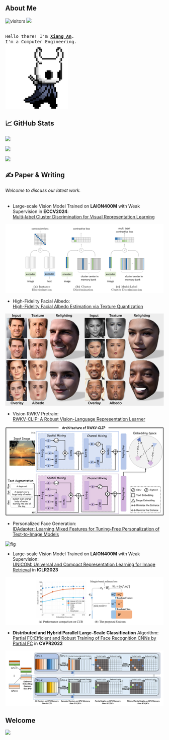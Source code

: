 ## About Me
![visitors](https://visitor-badge.laobi.icu/badge?page_id=anxiangsir.anxiangsir)
[![](https://img.shields.io/github/followers/anxiangsir?color=27da6b&logo=Handshake)](https://github.com/anxiangsir?tab=followers)
<p align="left">
<br>
<samp>
Hello there! I'm <b><a rel="nofollow noopener noreferrer" target="_blank" href="https://scholar.google.com.hk/citations?user=1ckaPgwAAAAJ&hl=zh-CN">Xiang An</a></b>.
<br>I'm a Computer Engineering.<br>  
</samp>
<img src="https://raw.githubusercontent.com/TanZng/TanZng/master/assets/hollor_knight3.gif" width="200" alt=""/>
</p>

## &#x1f4c8; GitHub Stats

<p href="https://github.com/deepinsight/insightface">
  <img align="center" src="https://github-readme-stats.vercel.app/api/pin/?username=deepinsight&repo=insightface&title_color=ffffff&text_color=c9cacc&icon_color=2bbc8a&bg_color=1d1f21" />
</p>
<p href="https://github.com/anxiangsir/urban_seg">
  <img align="center" src="https://github-readme-stats.vercel.app/api/pin/?username=anxiangsir&repo=urban_seg&title_color=ffffff&text_color=c9cacc&icon_color=2bbc8a&bg_color=1d1f21" />
</p>  
<p href="https://github.com/deepglint/unicom">
  <img align="center" src="https://github-readme-stats.vercel.app/api/pin/?username=deepglint&repo=unicom&title_color=ffffff&text_color=c9cacc&icon_color=2bbc8a&bg_color=1d1f21" />
</p>  



## &#x270d; Paper & Writing

###### Welcome to discuss our latest work.

- Large-scale Vision Model Trained on **LAION400M** with Weak Supervision in **ECCV2024**:  
[Multi-label Cluster Discrimination for Visual Representation Learning]()

![fig](https://github.com/anxiangsir/insightface_arcface_log/blob/master/MLCD.png)


- High-Fidelity Facial Albedo:  
[High-Fidelity Facial Albedo Estimation via Texture Quantization](https://hifialbedo.github.io/)

![fig](https://github.com/anxiangsir/insightface_arcface_log/blob/master/hifi_albedo.jpg)

- Vision RWKV Pretrain:  
[RWKV-CLIP: A Robust Vision-Language Representation Learner](https://github.com/deepglint/RWKV-CLIP/tree/main)

![fig](https://github.com/deepglint/RWKV-CLIP/blob/main/figure/RWKV_architecture_00.png)

- Personalized Face Generation:  
[IDAdapter: Learning Mixed Features for Tuning-Free Personalization of Text-to-Image Models](https://arxiv.org/html/2403.13535v2)


![fig](https://github.com/anxiangsir/anxiangsir/assets/31175974/9e2a76ed-8f3e-44f0-8423-7b5618d2ab47)

- Large-scale Vision Model Trained on **LAION400M** with Weak Supervision:  
[UNICOM: Universal and Compact Representation Learning for Image Retrieval](https://arxiv.org/pdf/2304.05884) in **ICLR2023**

![fig](https://github.com/anxiangsir/insightface_arcface_log/blob/master/unicom.png)  


- **Distributed and Hybrid Parallel Large-Scale Classification** Algorithm:  
[Partial FC:Efficient and Robust Training of Face Recognition CNNs by Partial FC](https://openaccess.thecvf.com/content/CVPR2022/papers/An_Killing_Two_Birds_With_One_Stone_Efficient_and_Robust_Training_CVPR_2022_paper.pdf) in **CVPR2022**    

![fig](https://github.com/anxiangsir/insightface_arcface_log/blob/master/pfc.png)

<!--
![](http://profile-counter.glitch.me/anxiangsir/count.svg)
**anxiangsir/anxiangsir** is a ✨ _special_ ✨ repository because its `README.md` (this file) appears on your GitHub profile.

Here are some ideas to get you started:

- 🔭 I’m currently working on ...
- 🌱 I’m currently learning ...
- 👯 I’m looking to collaborate on ...
- 🤔 I’m looking for help with ...
- 💬 Ask me about ...
- 📫 How to reach me: ...
- 😄 Pronouns: ...
- ⚡ Fun fact: ...
-->

## Welcome

<a href='https://mapmyvisitors.com/web/1bw5d'  title='Visit tracker'><img src='https://mapmyvisitors.com/map.png?cl=ffffff&w=1024&t=n&d=4nNvm2vKBgzSldyJAaPintu5_WTF-Vf3mj9zXTIeaXQ'/></a>
